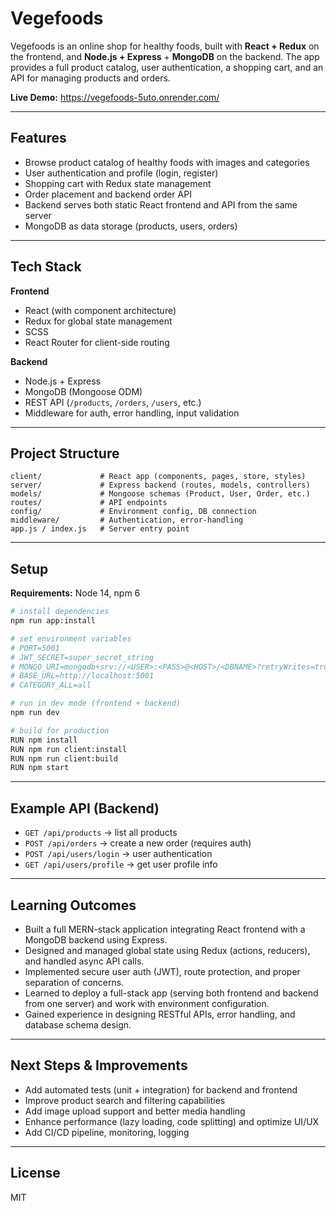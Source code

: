 # Vegefoods

Vegefoods is an online shop for healthy foods, built with **React + Redux** on the frontend, and **Node.js + Express** + **MongoDB** on the backend. The app provides a full product catalog, user authentication, a shopping cart, and an API for managing products and orders.

**Live Demo:** https://vegefoods-5uto.onrender.com/

---

## Features

- Browse product catalog of healthy foods with images and categories
- User authentication and profile (login, register)
- Shopping cart with Redux state management
- Order placement and backend order API
- Backend serves both static React frontend and API from the same server
- MongoDB as data storage (products, users, orders)

---

## Tech Stack

**Frontend**

- React (with component architecture)
- Redux for global state management
- SCSS
- React Router for client-side routing

**Backend**

- Node.js + Express
- MongoDB (Mongoose ODM)
- REST API (`/products`, `/orders`, `/users`, etc.)
- Middleware for auth, error handling, input validation

---

## Project Structure

```
client/             # React app (components, pages, store, styles)
server/             # Express backend (routes, models, controllers)
models/             # Mongoose schemas (Product, User, Order, etc.)
routes/             # API endpoints
config/             # Environment config, DB connection
middleware/         # Authentication, error-handling
app.js / index.js   # Server entry point
```

---

## Setup

**Requirements:** Node 14, npm 6

```bash
# install dependencies
npm run app:install

# set environment variables
# PORT=5001
# JWT_SECRET=super_secret_string
# MONGO_URI=mongodb+srv://<USER>:<PASS>@<HOST>/<DBNAME>?retryWrites=true&w=majority&appName=Cluster0
# BASE_URL=http://localhost:5001
# CATEGORY_ALL=all

# run in dev mode (frontend + backend)
npm run dev

# build for production
RUN npm install
RUN npm run client:install
RUN npm run client:build
RUN npm start
```

---

## Example API (Backend)

- `GET /api/products` → list all products
- `POST /api/orders` → create a new order (requires auth)
- `POST /api/users/login` → user authentication
- `GET /api/users/profile` → get user profile info

---

## Learning Outcomes

- Built a full MERN-stack application integrating React frontend with a MongoDB backend using Express.
- Designed and managed global state using Redux (actions, reducers), and handled async API calls.
- Implemented secure user auth (JWT), route protection, and proper separation of concerns.
- Learned to deploy a full-stack app (serving both frontend and backend from one server) and work with environment configuration.
- Gained experience in designing RESTful APIs, error handling, and database schema design.

---

## Next Steps & Improvements

- Add automated tests (unit + integration) for backend and frontend
- Improve product search and filtering capabilities
- Add image upload support and better media handling
- Enhance performance (lazy loading, code splitting) and optimize UI/UX
- Add CI/CD pipeline, monitoring, logging

---

## License

MIT
